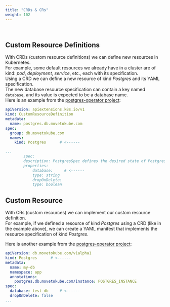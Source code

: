 ```yaml
---
title: "CRDs & CRs"
weight: 102
---
```

<br>

## Custom Resource Definitions

With CRDs (custom resource definitions) we can define new resources in Kubernetes.  
For example, some default resources we already have in a cluster are of kind: _pod_, _deployment_, _service_, etc., each with its specification.  
Using a CRD we can define a new resource of kind _Postgres_ and its YAML specification.  
The new database resource specification can contain a key named `database`, and its value is expected to be a database name.  
Here is an example from the [postgres-operator project](https://github.com/movetokube/postgres-operator/blob/master/charts/ext-postgres-operator/crds/db.movetokube.com_postgres_crd.yaml):  

```yaml
apiVersion: apiextensions.k8s.io/v1
kind: CustomResourceDefinition
metadata:
  name: postgres.db.movetokube.com
spec:
  group: db.movetokube.com
  names:
    kind: Postgres      # <------

...
        spec:
        description: PostgresSpec defines the desired state of Postgres
        properties:
            database:     # <------
            type: string
            dropOnDelete:
            type: boolean
```

## Custom Resource

With CRs (custom resources) we can implement our custom resource definition.  
For example, if we defined a resource of kind _Postgres_ using a CRD (like in the example above), we can create a YAML manifest that implements the resource specification of kind _Postgres_.  

Here is another example from the [postgres-operator project](https://github.com/movetokube/postgres-operator#postgres):

```yaml
apiVersion: db.movetokube.com/v1alpha1
kind: Postgres      # <------
metadata:
  name: my-db
  namespace: app
  annotations:
    postgres.db.movetokube.com/instance: POSTGRES_INSTANCE
spec:
  database: test-db     # <------
  dropOnDelete: false 
...
```